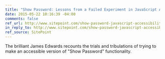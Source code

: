 ```yaml
---
title: "Show Password: Lessons from a Failed Experiment in JavaScript Accessibility"
date: 2015-05-22 10:16:39 -04:00
comments: false
ref_url: http://www.sitepoint.com/show-password-javascript-accessibility/
in_reply_to: http://www.sitepoint.com/show-password-javascript-accessibility/
ref_source: SitePoint
---
```


The brilliant James Edwards recounts the trials and tribulations of trying to make an accessible version of "Show Password" functionality.